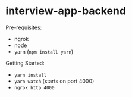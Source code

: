 # interview-app-backend

Pre-requisites:
- ngrok
- node
- yarn (`npm install yarn`)

Getting Started:
- `yarn install`
- `yarn watch` (starts on port 4000)
- `ngrok http 4000`